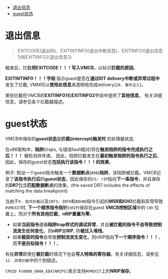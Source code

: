 
<!-- @import "[TOC]" {cmd="toc" depthFrom=1 depthTo=6 orderedList=false} -->

<!-- code_chunk_output -->

- [退出信息](#退出信息)
- [guest状态](#guest状态)

<!-- /code_chunk_output -->

# 退出信息

>EXITCODE(退出码)、EXITINTINFO(退出中断信息)、EXITINFO1(退出信息1)和EXITINFO2(退出信息2)

触发后，拦截**将EXITCODE！！！写入VMCB**，以标识**拦截的原因**。 

**EXITINTINFO！！！字段** 指示guest是否在**通过IDT delivery中断或异常过程中**发生了拦截; VMM可以**使用此信息**来透明地完成delivery(`20. 事件注入`)。 

某些拦截在VMCB的**EXITINFO1**和**EXITINFO2**字段中提供了**其他信息**。 有关详细信息，请参见各个拦截器描述。

# guest状态

VMCB中保存的**guest状态**是**拦截(intercept)触发时** 的处理器状态. 

在x86架构中，**陷阱**(traps, 与错误fault相对)将在**触发陷阱的指令完成执行之后！！！** 被检测并传递。 因此，陷阱拦截发生在**最初触发陷阱的指令执行之后**。 因此，保存的guest状态**包括执行该指令！！！的效果**。

例子: 假设一个guest指令触发一个**数据断点**(`#DB`)**陷阱**，该陷阱被拦截。VMCB记录了**该指令执行后**的**guest状态**，因此保存的`CS: rIP`指向**下一条指令**，并且保存的**DR7**包含**匹配数据断点**的效果。(the saved DR7 includes the effects of matching the data breakpoint)

当由于`9. 指令拦截`以及`INT3`、`INTO`和`BOUND`指令引起的**MSR和IOIO**拦截和异常导致`#VMEXIT`时, **下一个顺序指令指针**(`nRIP`)保存在guest **VMCB控制区域**中的 `C8h` 位置上。而对于**所有其他拦截**，**nRIP重置为零**。

* 如果**当前指令**遵循**陷阱trap样式的调试异常**，并且**被拦截的指令不会导致控制流发生任何变化**，则**nRIP**是**RIP**, 将**被压入堆栈**。
* 如果**截获的指令**会导致**控制流发生变化**，则nRIP指向**下一个顺序指令！！！**，而**不是目标指令！！！**。

有些**异常**即使在**被拦截**的情况下也会**写入特殊的寄存器**。有关详细信息，请参见`12. 异常拦截`中的个别描述。

`CPUID Fn8000_000A_EDX[NRIPS]`表示支持`#VMEXIT`上的**NRIP保存**。